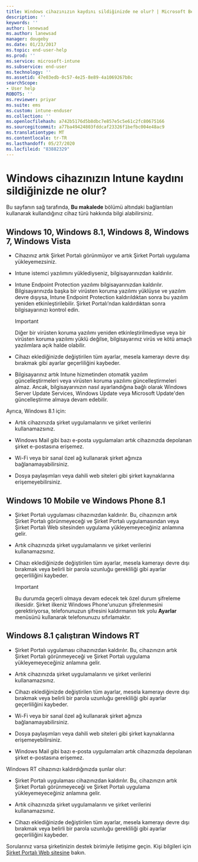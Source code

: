 ```yaml
---
title: Windows cihazınızın kaydını sildiğinizde ne olur? | Microsoft Belgeleri
description: ''
keywords: ''
author: lenewsad
ms.author: lanewsad
manager: dougeby
ms.date: 01/23/2017
ms.topic: end-user-help
ms.prod: ''
ms.service: microsoft-intune
ms.subservice: end-user
ms.technology: ''
ms.assetid: 47e03edb-0c57-4e25-8e89-4a1069267b8c
searchScope:
- User help
ROBOTS: ''
ms.reviewer: priyar
ms.suite: ems
ms.custom: intune-enduser
ms.collection: ''
ms.openlocfilehash: a742b5176d5b8dbc7e857e5c5e61c2fc80675166
ms.sourcegitcommit: a77ba49424803fddcaf23326f1befbc004e48ac9
ms.translationtype: MT
ms.contentlocale: tr-TR
ms.lasthandoff: 05/27/2020
ms.locfileid: "83882329"
---
```

# <a name="what-happens-if-you-unenroll-your-windows-device-from-intune"></a>Windows cihazınızın Intune kaydını sildiğinizde ne olur?

Bu sayfanın sağ tarafında, **Bu makalede** bölümü altındaki bağlantıları kullanarak kullandığınız cihaz türü hakkında bilgi alabilirsiniz.


## <a name="windows-10-windows-81-windows-8-windows-7-windows-vista"></a>Windows 10, Windows 8.1, Windows 8, Windows 7, Windows Vista

- Cihazınız artık Şirket Portalı görünmüyor ve artık Şirket Portalı uygulama yükleyemezsiniz.

- Intune istemci yazılımını yüklediyseniz, bilgisayarınızdan kaldırılır.

- Intune Endpoint Protection yazılımı bilgisayarınızdan kaldırılır. Bilgisayarınızda başka bir virüsten koruma yazılımı yüklüyse ve yazılım devre dışıysa, Intune Endpoint Protection kaldırıldıktan sonra bu yazılım yeniden etkinleştirilebilir. Şirket Portalı’ndan kaldırdıktan sonra bilgisayarınızı kontrol edin.

    > [!IMPORTANT]
    > Diğer bir virüsten koruma yazılımı yeniden etkinleştirilmediyse veya bir virüsten koruma yazılımı yüklü değilse, bilgisayarınız virüs ve kötü amaçlı yazılımlara açık halde olabilir.

- Cihazı eklediğinizde değiştirilen tüm ayarlar, mesela kamerayı devre dışı bırakmak gibi ayarlar geçerliliğini kaybeder.

- Bilgisayarınız artık Intune hizmetinden otomatik yazılım güncelleştirmeleri veya virüsten koruma yazılımı güncelleştirmeleri almaz. Ancak, bilgisayarınızın nasıl ayarlandığına bağlı olarak Windows Server Update Services, Windows Update veya Microsoft Update'den güncelleştirme almaya devam edebilir.

Ayrıca, Windows 8.1 için:

- Artık cihazınızda şirket uygulamalarını ve şirket verilerini kullanamazsınız.

- Windows Mail gibi bazı e-posta uygulamaları artık cihazınızda depolanan şirket e-postasına erişemez.

- Wi-Fi veya bir sanal özel ağ kullanarak şirket ağınıza bağlanamayabilirsiniz.

- Dosya paylaşımları veya dahili web siteleri gibi şirket kaynaklarına erişemeyebilirsiniz.

## <a name="windows-10-mobile-and-windows-phone-81"></a>Windows 10 Mobile ve Windows Phone 8.1

- Şirket Portalı uygulaması cihazınızdan kaldırılır. Bu, cihazınızın artık Şirket Portalı görünmeyeceği ve Şirket Portalı uygulamasından veya Şirket Portalı Web sitesinden uygulama yükleyemeyeceğiniz anlamına gelir.

- Artık cihazınızda şirket uygulamalarını ve şirket verilerini kullanamazsınız.

- Cihazı eklediğinizde değiştirilen tüm ayarlar, mesela kamerayı devre dışı bırakmak veya belirli bir parola uzunluğu gerekliliği gibi ayarlar geçerliliğini kaybeder.

    > [!IMPORTANT]
    > Bu durumda geçerli olmaya devam edecek tek özel durum şifreleme ilkesidir. Şirket ilkeniz Windows Phone'unuzun şifrelenmesini gerektiriyorsa, telefonunuzun şifresini kaldırmanın tek yolu **Ayarlar** menüsünü kullanarak telefonunuzu sıfırlamaktır.

## <a name="windows-rt-running-windows-81"></a>Windows 8.1 çalıştıran Windows RT

- Şirket Portalı uygulaması cihazınızdan kaldırılır. Bu, cihazınızın artık Şirket Portalı görünmeyeceği ve Şirket Portalı uygulama yükleyemeyeceğiniz anlamına gelir.

- Artık cihazınızda şirket uygulamalarını ve şirket verilerini kullanamazsınız.

- Cihazı eklediğinizde değiştirilen tüm ayarlar, mesela kamerayı devre dışı bırakmak veya belirli bir parola uzunluğu gerekliliği gibi ayarlar geçerliliğini kaybeder.

- Wi-Fi veya bir sanal özel ağ kullanarak şirket ağınıza bağlanamayabilirsiniz.

- Dosya paylaşımları veya dahili web siteleri gibi şirket kaynaklarına erişemeyebilirsiniz.

- Windows Mail gibi bazı e-posta uygulamaları artık cihazınızda depolanan şirket e-postasına erişemez.

Windows RT cihazınızı kaldırdığınızda şunlar olur:

- Şirket Portalı uygulaması cihazınızdan kaldırılır. Bu, cihazınızın artık Şirket Portalı görünmeyeceği ve Şirket Portalı uygulama yükleyemeyeceğiniz anlamına gelir.

- Artık cihazınızda şirket uygulamalarını ve şirket verilerini kullanamazsınız.

- Cihazı eklediğinizde değiştirilen tüm ayarlar, mesela kamerayı devre dışı bırakmak veya belirli bir parola uzunluğu gerekliliği gibi ayarlar geçerliliğini kaybeder.

Sorularınız varsa şirketinizin destek birimiyle iletişime geçin. Kişi bilgileri için [Şirket Portalı Web sitesine](https://go.microsoft.com/fwlink/?linkid=2010980) bakın.
